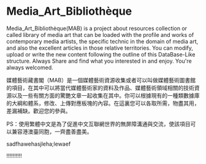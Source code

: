 # Media_Art_Bibliothèque
Media_Art_Bibliothèque(MAB) is a project about resources collection or called library of media art that can be loaded with the profile and works of contemporary media artists, the specific technic in the domain of media art, and also the excellent articles in those relative territories. You can modify, upload or write the new content following the outline of this DataBase-Like structure. Always Share and find what you interested in and enjoy. You're always welcomed.



媒體藝術藏書閣（MAB）是一個媒體藝術資源收集或者可以叫做媒體藝術圖書館的項目，在其中可以將當代媒體藝術家的資料及作品、媒體藝術領域相關的技術資源以及一些有關方面的驚艷文章一起收集在其中。你可以根據現有的一種類數據庫的大綱和體系，修改、上傳對應板塊的內容。在這裏您可以各取所需，物盡其用，差漏補缺。歡迎您的參與。

PS：使用繁體中文是為了促進中文互聯網世界的無屏障溝通與交流，使該項目可以兼容港澳臺同胞，一齊盡善盡美。



sadfhawehasjleha;lewaef

!!!!!!!!!!


